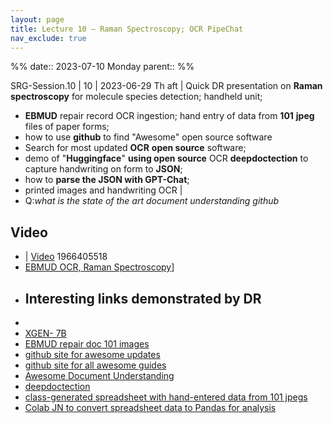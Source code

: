 ```yaml
---
layout: page
title: Lecture 10 – Raman Spectroscopy; OCR PipeChat
nav_exclude: true
---
```


%%
date:: 2023-07-10 Monday
parent::
%%

SRG-Session.10
| 10             | 2023-06-29  Th aft       |
Quick DR presentation on **Raman spectroscopy** for molecule species detection; handheld unit;


- **EBMUD** repair record OCR ingestion; hand entry of data from **101** **jpeg** files of paper forms; 
- how to use **github** to find "Awesome" open source software
- Search for most updated **OCR** **open source** software; 
- demo of "**Huggingface**" **using open source** OCR **deepdoctection** to capture handwriting on form to **JSON**; 
- how to **parse the JSON with GPT-Chat**; 
- printed images and handwriting OCR | 
- Q:*what is the state of the art document understanding github*                 
## Video
-  | [Video](https://drive.google.com/file/d/17UAAejpC6UsNPgYNvPNcbEbS8Yudc_2k/view?usp=drive_link)                          1966405518   
-  [EBMUD OCR, Raman Spectroscopy](https://drive.google.com/drive/folders/1IUOBbCfl2HsKGniaVF2HilEFED4WyRyS?usp=sharing)]               
- 
    ## Interesting links demonstrated by DR
- 
- [XGEN- 7B](https://blog.salesforceairesearch.com/xgen/)   
- [EBMUD repair doc 101 images](https://drive.google.com/drive/folders/1bkW2XY0_veuZM12vgPMyJSrZNmPv-AMb)   
-  [github site for awesome updates](https://github.com/sindresorhus/awesome)
- [github site for all awesome guides](https://github.com/topics/awesome_)   
- [Awesome Document Understanding](https://github.com/tstanislawek/awesome-document-understanding)  
-  [deepdoctection](https://github.com/deepdoctection/deepdoctection) 
-  [class-generated spreadsheet with hand-entered data from 101 jpegs](https://docs.google.com/spreadsheets/d/14rNhHoEGMhANVVEiGzwZWz5qZa_qlRiQLAWFZzAKOmg/edit?usp=share_link) 
-  [Colab JN to convert spreadsheet data to Pandas for analysis ](https://colab.research.google.com/drive/10gNpvHvvnrk8AF27eSoc6zgDYenyUShI#scrollTo=T7O5Qno4zN1E)
